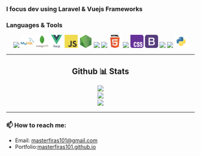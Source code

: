
### I focus dev using Laravel & Vuejs Frameworks


### Languages & Tools



<p align="center">

  <div align="center">
  <code><img height="45" src="https://cdn.jsdelivr.net/gh/devicons/devicon@latest/icons/laravel/laravel-original.svg"></code>
  <code><img height="35" src="https://raw.githubusercontent.com/devicons/devicon/master/icons/mysql/mysql-original-wordmark.svg"></code>
  <code><img height="35" src="https://raw.githubusercontent.com/devicons/devicon/master/icons/mongodb/mongodb-original-wordmark.svg"></code>
  <code><img height="35" src="https://raw.githubusercontent.com/devicons/devicon/master/icons/vuejs/vuejs-original-wordmark.svg"></code>
  <code><img height="35" src="https://raw.githubusercontent.com/github/explore/80688e429a7d4ef2fca1e82350fe8e3517d3494d/topics/javascript/javascript.png"></code>
  <code><img height="35" src="https://raw.githubusercontent.com/github/explore/80688e429a7d4ef2fca1e82350fe8e3517d3494d/topics/nodejs/nodejs.png"></code>
  <code><img height="35" src="https://cdn.svgporn.com/logos/php.svg"></code>
  <code><img height="35" src="https://www.vectorlogo.zone/logos/figma/figma-icon.svg"></code>
  <code><img height="35" src="https://raw.githubusercontent.com/github/explore/80688e429a7d4ef2fca1e82350fe8e3517d3494d/topics/html/html.png"></code>
  <code><img height="35" src="https://cdn.svgporn.com/logos/tailwindcss-icon.svg"></code>
  <code><img height="35" src="https://raw.githubusercontent.com/github/explore/80688e429a7d4ef2fca1e82350fe8e3517d3494d/topics/css/css.png"></code>
  <code><img height="35" src="https://raw.githubusercontent.com/github/explore/80688e429a7d4ef2fca1e82350fe8e3517d3494d/topics/bootstrap/bootstrap.png"></code>
  <code><img height="35" src="https://cdn.svgporn.com/logos/git-icon.svg"></code>
  <code><img height="35" src="https://cdn.svgporn.com/logos/sass.svg"></code>
  <code><img height="35" src="https://raw.githubusercontent.com/github/explore/80688e429a7d4ef2fca1e82350fe8e3517d3494d/topics/python/python.png"></code>
  </div>
  </p>

---

<p align="center">
 <h2 align="center">Github 📊 Stats</h2>
</p>

 <div align="center">
  
  ![](https://github-readme-stats.vercel.app/api?username=masterfiras101&theme=transparent&hide_border=false&include_all_commits=false&count_private=false)<br/>
  ![](https://github-readme-streak-stats.herokuapp.com/?user=masterfiras101&theme=transparent&hide_border=false)<br/>
  ![](https://github-readme-stats.vercel.app/api/top-langs/?username=masterfiras101&theme=transparent&hide_border=false&include_all_commits=false&count_private=false&layout=compact)
  
 </div>

---

 
### 📫 How to reach me:

- Email: masterfiras101@gmail.com
- Portfolio:[masterfiras101.github.io](https://masterfiras101.github.io/portfolio/)
  
